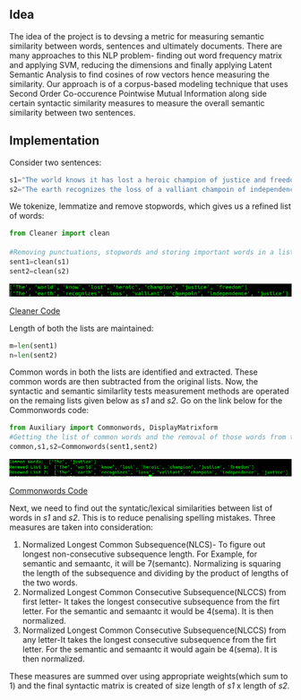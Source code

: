 ## Idea

The idea of the project is to devsing a metric for measuring semantic similarity between words, sentences and ultimately documents. There are many approaches to this NLP problem- finding out word frequency matrix and applying SVM, reducing the dimensions and finally applying Latent Semantic Analysis to find cosines of row vectors hence measuring the similarity. Our approach is of a corpus-based modeling technique that uses Second Order Co-occurence Pointwise Mutual Information along side certain syntactic similarity measures to measure the overall semantic similarity between two sentences.

## Implementation

Consider two sentences: 
```python
s1="The world knows it has lost a heroic champion of justice and freedom"
s2="The earth recognizes the loss of a valliant champoin of independence and justice"
```


We tokenize, lemmatize and remove stopwords, which gives us a refined list of words:
```python
from Cleaner import clean

#Removing punctuations, stopwords and storing important words in a list
sent1=clean(s1)
sent2=clean(s2)
```
![Output](https://github.com/caffeine96/TextSemanticSimilarity/blob/master/TSS%20Snips/Cleaning.png?raw=true)

[Cleaner Code](https://github.com/caffeine96/TextSemanticSimilarity/blob/master/Cleaner.py)



Length of both the lists are maintained:
```python 
m=len(sent1)
n=len(sent2)
```


Common words in both the lists are identified and extracted. These common words are then subtracted from the original lists. Now, the syntactic and semantic similarlity tests measurement methods are operated on the remaing lists given below as *s1* and *s2*. Go on the link below for the Commonwords code:
```python
from Auxiliary import Commonwords, DisplayMatrixform
#Getting the list of common words and the removal of those words from the original list
common,s1,s2=Commonwords(sent1,sent2)
```
![Output](https://github.com/caffeine96/TextSemanticSimilarity/blob/master/TSS%20Snips/CommonWords.png?raw=true)

[Commonwords Code](https://github.com/caffeine96/TextSemanticSimilarity/blob/master/Auxiliary.py)


Next, we need to find out the syntatic/lexical similarities between list of words in *s1* and *s2*. This is to reduce penalising spelling mistakes. Three measures are taken into consideration: 
1. Normalized Longest Common Subsequence(NLCS)- To figure out longest non-consecutive subsequence length. For Example, for semantic and semaantc, it will be 7(semantc). Normalizing is squaring the length of the subsequence and dividing by the product of lengths of the two words.
2. Normalized Longest Common Consecutive Subsequence(NLCCS) from first letter- It takes the longest consecutive subsequence from the firt letter. For the semantic and semaantc it would be 4(sema). It is then normalized.
3. Normalized Longest Common Consecutive Subsequence(NLCCS) from any letter-It takes the longest consecutive subsequence from the firt letter. For the semantic and semaantc it would again be 4(sema). It is then normalized.

These measures are summed over using appropriate weights(which sum to 1) and the final syntactic matrix is created of size length of *s1* x length of *s2*. 
